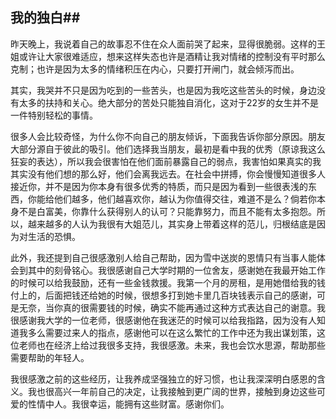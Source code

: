 ## 我的独白##
昨天晚上，我说着自己的故事忍不住在众人面前哭了起来，显得很脆弱。这样的王姐或许让大家很难适应，想来这样失态也许是酒精让我对情绪的控制没有平时那么克制；也许是因为太多的情绪积压在内心，只要打开闸门，就会倾泻而出。

其实，我哭并不只是因为吃到的一些苦头，也是因为我吃这些苦头的时候，身边没有太多的扶持和关心。绝大部分的苦处只能独自消化，这对于22岁的女生并不是一件特别轻松的事情。

很多人会比较奇怪，为什么你不向自己的朋友倾诉，下面我告诉你部分原因。朋友大部分源自于彼此的吸引。他们选择我当朋友，最初是看中我的优秀（原谅我这么狂妄的表达），所以我会很害怕在他们面前暴露自己的弱点，我害怕如果真实的我其实没有他们想的那么好，他们会离我远去。在社会中拼搏，你会慢慢知道很多人接近你，并不是因为你本身有很多优秀的特质，而只是因为看到一些很表浅的东西，你能给他们越多，他们越喜欢你，越认为你值得交往，难道不是么？倘若你本身不是白富美，你靠什么获得别人的认可？只能靠努力，而且不能有太多抱怨。所以，越来越多的人认为我很有大姐范儿，其实身上带着这样的范儿，归根结底是因为对生活的恐惧。

此外，我还提到自己很感激别人给自己帮助，因为雪中送炭的恩情只有当事人能体会到其中的刻骨铭心。我很感谢自己大学时期的一位舍友，感谢她在我最开始工作的时候可以给我鼓励，还有一些金钱救援。我第一个月的房租，是用她借给我的钱付上的，后面把钱还给她的时候，很想多打到她卡里几百块钱表示自己的感谢，可是无奈，当你真的很需要钱的时候，确实不能再通过这种方式表达自己的谢意。我很感谢我大学的一位老师，很感谢他在我迷茫的时候可以给我指路，因为没有人知道我多么需要过来人的指点，感谢他可以在这么繁忙的工作中还为我出谋划策，这位老师也在经济上给过我很多支持，我很感激。未来，我也会饮水思源，帮助那些需要帮助的年轻人。

我很感激之前的这些经历，让我养成坚强独立的好习惯，也让我深深明白感恩的含义。我也很高兴一年前自己的决定，让我接触到更广阔的世界，接触到身边这些可爱的性情中人。我很幸运，能拥有这些财富。感谢你们。

